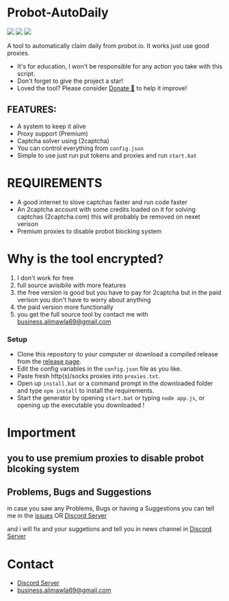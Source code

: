 # Probot-AutoDaily
  <a href="https://github.com/alimawla69/Probot-AutoDaily/"><img src="https://img.shields.io/github/last-commit/alimawla69/Probot-AutoDaily?style=flat" /></a>
  <a href="https://github.com/Probot-AutoDaily/stargazers"><img src="https://img.shields.io/github/stars/alimawla69/Probot-AutoDaily?style=flat" /></a>
  <a href="https://github.com/Probot-AutoDaily"><img src="https://visitor-badge.laobi.icu/badge?page_id=alimawla69.Probot-AutoDaily" /></a>
 
A tool to automatically claim daily from probot.io.
 It works just use good proxies.

* It's for education, I won't be responsible for any action you take with this script.
* Don't forget to give the project a star!
* Loved the tool? Please consider [Donate 💸](https://www.patreon.com/alimawla69) to help it improve!
## FEATURES:
- A system to keep it alive
- Proxy support (Premium)
- Captcha solver using (2captcha)
- You can control everything from `config.json`
- Simple to use just run put tokens and proxies and run `start.bat`

# REQUIREMENTS
- A good internet to slove captchas faster and run code faster
- An 2captcha account with some credits loaded on it for solving captchas (2captcha.com) this will probably be removed on nexet verison 
- Premium proxies to disable probot blocking system

# Why is the tool encrypted?
1. I don't work for free 
2. full source avisibile with more features
3. the free version is good but you have to pay for 2captcha but in the paid verison you don't have to worry about anything
4. the paid version more functionally
5. you get the full source tool by contact me with business.alimawla69@gmail.com

### Setup
* Clone this repository to your computer or download a compiled release from the [release page](https://github.com/alimawla69/Probot-AutoDaily/releases).
* Edit the config variables in the `config.json` file as you like.
* Paste fresh http(s)/socks proxies into `proxies.txt`.
* Open up `install.bat` or a command prompt in the downloaded folder and type `npm install` to install the requirements.
* Start the generator by opening `start.bat` or typing `node app.js`, or opening up the executable you downloaded !

# Importment
## you to use premium proxies to disable probot blcoking system

## Problems, Bugs and Suggestions

in case you saw any Problems, Bugs or having a Suggestions you can  tell me in the [issues](https://github.com/alimawla69/Probot-AutoDaily/issues/new) OR [Discord Server](https://discord.gg/HFZRWUC)

and i will fix and your suggetions and tell you in news channel in [Discord Server](https://discord.gg/HFZRWUC)

# Contact
- [Discord Server](https://discord.gg/HFZRWUC)
- [business.alimawla69@gmail.com](mailto:business.alimawla69@gmail.com)
